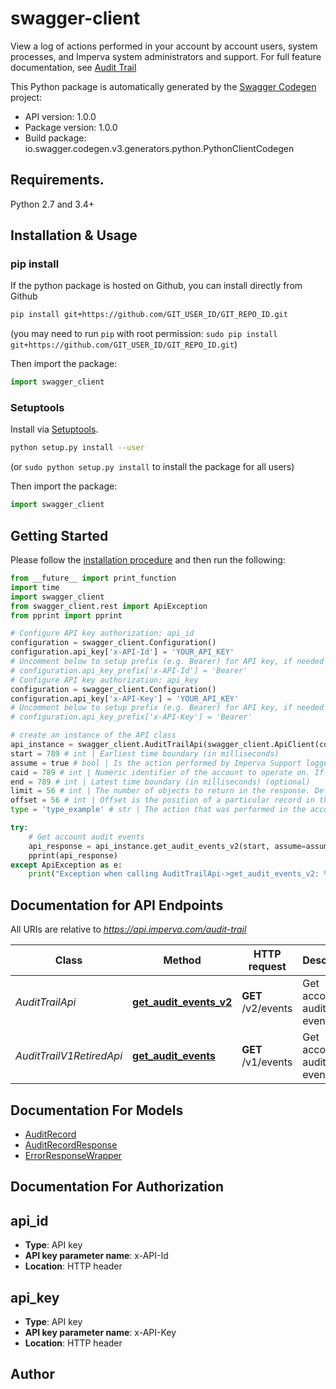 # swagger-client
View a log of actions performed in your account by account users, system processes, and Imperva system administrators and support. For full feature documentation, see [Audit Trail](https://docs.imperva.com/bundle/cloud-application-security/page/audit-trail.htm)

This Python package is automatically generated by the [Swagger Codegen](https://github.com/swagger-api/swagger-codegen) project:

- API version: 1.0.0
- Package version: 1.0.0
- Build package: io.swagger.codegen.v3.generators.python.PythonClientCodegen

## Requirements.

Python 2.7 and 3.4+

## Installation & Usage
### pip install

If the python package is hosted on Github, you can install directly from Github

```sh
pip install git+https://github.com/GIT_USER_ID/GIT_REPO_ID.git
```
(you may need to run `pip` with root permission: `sudo pip install git+https://github.com/GIT_USER_ID/GIT_REPO_ID.git`)

Then import the package:
```python
import swagger_client 
```

### Setuptools

Install via [Setuptools](http://pypi.python.org/pypi/setuptools).

```sh
python setup.py install --user
```
(or `sudo python setup.py install` to install the package for all users)

Then import the package:
```python
import swagger_client
```

## Getting Started

Please follow the [installation procedure](#installation--usage) and then run the following:

```python
from __future__ import print_function
import time
import swagger_client
from swagger_client.rest import ApiException
from pprint import pprint

# Configure API key authorization: api_id
configuration = swagger_client.Configuration()
configuration.api_key['x-API-Id'] = 'YOUR_API_KEY'
# Uncomment below to setup prefix (e.g. Bearer) for API key, if needed
# configuration.api_key_prefix['x-API-Id'] = 'Bearer'
# Configure API key authorization: api_key
configuration = swagger_client.Configuration()
configuration.api_key['x-API-Key'] = 'YOUR_API_KEY'
# Uncomment below to setup prefix (e.g. Bearer) for API key, if needed
# configuration.api_key_prefix['x-API-Key'] = 'Bearer'

# create an instance of the API class
api_instance = swagger_client.AuditTrailApi(swagger_client.ApiClient(configuration))
start = 789 # int | Earliest time boundary (in milliseconds)
assume = true # bool | Is the action performed by Imperva Support logged in as an account user (optional)
caid = 789 # int | Numeric identifier of the account to operate on. If not specified, operation will be performed on the account identified by the authentication parameters. (optional)
end = 789 # int | Latest time boundary (in milliseconds) (optional)
limit = 56 # int | The number of objects to return in the response. Defaults to 50. Maximum is 100 (optional)
offset = 56 # int | Offset is the position of a particular record in the dataset. You can retrieve a subset of records starting with the offset value. The offset and limit parameters work together. Valid values for the offset parameter are multiples of the limit. For example, if you define limit as 50, you can define offset as either 0, 50, 100, 150, or any multiple of 50. (optional)
type = 'type_example' # str | The action that was performed in the account, such as ACCOUNT_LOGIN (optional)

try:
    # Get account audit events
    api_response = api_instance.get_audit_events_v2(start, assume=assume, caid=caid, end=end, limit=limit, offset=offset, type=type)
    pprint(api_response)
except ApiException as e:
    print("Exception when calling AuditTrailApi->get_audit_events_v2: %s\n" % e)
```

## Documentation for API Endpoints

All URIs are relative to *https://api.imperva.com/audit-trail*

Class | Method | HTTP request | Description
------------ | ------------- | ------------- | -------------
*AuditTrailApi* | [**get_audit_events_v2**](docs/AuditTrailApi.md#get_audit_events_v2) | **GET** /v2/events | Get account audit events
*AuditTrailV1RetiredApi* | [**get_audit_events**](docs/AuditTrailV1RetiredApi.md#get_audit_events) | **GET** /v1/events | Get account audit events

## Documentation For Models

 - [AuditRecord](docs/AuditRecord.md)
 - [AuditRecordResponse](docs/AuditRecordResponse.md)
 - [ErrorResponseWrapper](docs/ErrorResponseWrapper.md)

## Documentation For Authorization


## api_id

- **Type**: API key
- **API key parameter name**: x-API-Id
- **Location**: HTTP header

## api_key

- **Type**: API key
- **API key parameter name**: x-API-Key
- **Location**: HTTP header


## Author


